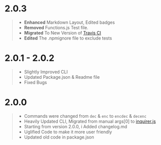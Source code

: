 # 2.0.3
>   -    **Enhanced** Markdown Layout, Edited badges
>   -    **Removed** Functions.js Test file.
>   -    **Migrated** To New Version of [Travis CI](https://travis-ci.com/)
>   -    **Edited** The .npmignore file to exclude tests

# 2.0.1 - 2.0.2
>   -    Slightly Improved CLI
>   -    Updated Package.json & Readme file
>   -    Fixed Bugs

# 2.0.0
>   -    Commands were changed from `dec` & `enc` to `encdec` & `decenc`
>   -    Heavily Updated CLI, Migrated from manual args[0] to [inquirer.js](https://www.npmjs.com/package/inquirer)
>   -    Starting from version 2.0.0, i Added changelog.md
>   -    Uglified Code to make it more user friendly
>   -    Updated old code in package.json
